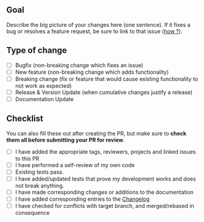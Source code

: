 ## Goal

Describe the big picture of your changes here (one sentence). If it fixes a bug or resolves a feature request, be sure to link to that issue ([how ?](https://docs.github.com/en/get-started/writing-on-github/working-with-advanced-formatting/using-keywords-in-issues-and-pull-requests)).

## Type of change

- [ ] Bugfix (non-breaking change which fixes an issue)
- [ ] New feature (non-breaking change which adds functionality)
- [ ] Breaking change (fix or feature that would cause existing functionality to not work as expected)
- [ ] Release & Version Update (when cumulative changes justify a release)
- [ ] Documentation Update

## Checklist

You can also fill these out after creating the PR, but make sure to **check them all before submitting your PR for review**.

- [ ] I have added the appropriate tags, reviewers, projects and linked issues to this PR
- [ ] I have performed a self-review of my own code
- [ ] Existing tests pass.
- [ ] I have added/updated tests that prove my development works and does not break anything.
- [ ] I have made corresponding changes or additions to the documentation
- [ ] I have added corresponding entries to the [Changelog](../CHANGELOG.md)
- [ ] I have checked for conflicts with target branch, and merged/rebased in consequence